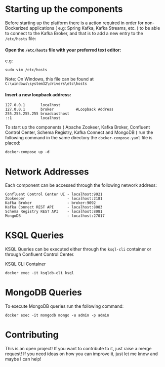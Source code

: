 # Starting up the components
Before starting up the platform there is a action required in order for non-Dockerized applications ( e.g: Spring Kafka, Kafka Streams, etc. ) to be able to connect to the Kafka Broker, and that is to add a new entry to the `/etc/hosts` file:

#### Open the `/etc/hosts` file with your preferred text editor:

e.g:
```
sudo vim /etc/hosts
```

Note: On Windows, this file can be found at `C:\windows\system32\drivers\etc\hosts`

#### Insert a new loopback address:
```
127.0.0.1       localhost
127.0.0.1       broker          #Loopback Address
255.255.255.255 broadcasthost
::1             localhost
```

To start up the components ( Apache Zookeer, Kafka Broker, Confluent Control Center, Schema Registry, Kafka Connect and MongoDB ) run the following command in the same directory the `docker-compose.yaml` file is placed:

```
docker-compose up -d
```

# Network Addresses
Each component can be accessed through the following network address:

```
Confluent Control Center UI - localhost:9021
Zookeeper                   - localhost:2181
Kafka Broker                - broker:9092
Kafka Connect REST API      - localhost:8083
Schema Registry REST API    - localhost:8081
MongoDB                     - localhost:27017
```

# KSQL Queries
KSQL Queries can be executed either through the `ksql-cli` container or through Confluent Control Center.

KSQL CLI Container
```
docker exec -it ksqldb-cli ksql
```

# MongoDB Queries
To execute MongoDB queries run the following command:

```
docker exec -it mongodb mongo -u admin -p admin
```

# Contributing
This is an open project! If you want to contribute to it, just raise a merge request! If you need ideas on how you can 
improve it, just let me know and maybe I can help!
